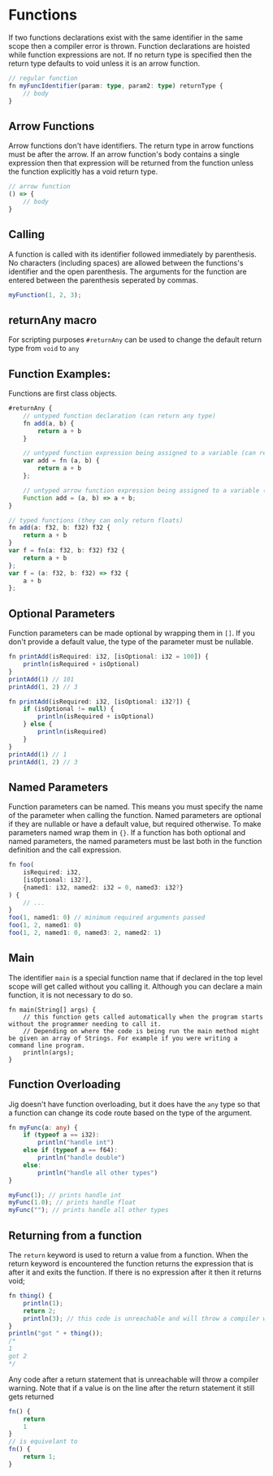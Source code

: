 # Functions
If two functions declarations exist with the same identifier in the same scope then a compiler error is thrown. Function declarations are hoisted while function expressions are not. If no return type is specified then the return type defaults to void unless it is an arrow function.
```ts
// regular function
fn myFuncIdentifier(param: type, param2: type) returnType {
    // body
}
```

## Arrow Functions
Arrow functions don't have identifiers. The return type in arrow functions must be after the arrow. If an arrow function's body contains a single expression then that expression will be returned from the function unless the function explicitly has a void return type.
```ts
// arrow function
() => {
    // body
}
```

## Calling
A function is called with its identifier followed immediately by parenthesis. No characters (including spaces) are allowed between the functions's identifier and the open parenthesis. The arguments for the function are entered between the parenthesis seperated by commas.
```ts
myFunction(1, 2, 3);
```

## returnAny macro
For scripting purposes `#returnAny` can be used to change the default return type from `void` to `any`

## Function Examples:
Functions are first class objects.
```ts
#returnAny {
    // untyped function declaration (can return any type)
    fn add(a, b) {
        return a + b
    }

    // untyped function expression being assigned to a variable (can return any type)
    var add = fn (a, b) {
        return a + b
    };

    // untyped arrow function expression being assigned to a variable (can return any type)
    Function add = (a, b) => a + b;
}

// typed functions (they can only return floats)
fn add(a: f32, b: f32) f32 {
    return a + b
}
var f = fn(a: f32, b: f32) f32 {
    return a + b
};
var f = (a: f32, b: f32) => f32 {
    a + b
};
```

## Optional Parameters
Function parameters can be made optional by wrapping them in `[]`. If you don't provide a default value, the type of the parameter must be nullable.
```ts
fn printAdd(isRequired: i32, [isOptional: i32 = 100]) {
    println(isRequired + isOptional)
}
printAdd(1) // 101
printAdd(1, 2) // 3
```

```ts
fn printAdd(isRequired: i32, [isOptional: i32?]) {
    if (isOptional != null) {
        println(isRequired + isOptional)
    } else {
        println(isRequired)
    }
}
printAdd(1) // 1
printAdd(1, 2) // 3
```

## Named Parameters
Function parameters can be named. This means you must specify the name of the parameter when calling the function. Named parameters are optional if they are nullable or have a default value, but required otherwise. To make parameters named wrap them in `{}`. If a function has both optional and named parameters, the named parameters must be last both in the function definition and the call expression.
```ts
fn foo(
    isRequired: i32,
    [isOptional: i32?],
    {named1: i32, named2: i32 = 0, named3: i32?}
) {
    // ...
}
foo(1, named1: 0) // minimum required arguments passed
foo(1, 2, named1: 0)
foo(1, 2, named1: 0, named3: 2, named2: 1)
```

## Main
The identifier `main` is a special function name that if declared in the top level scope will get called without you calling it. Although you can declare a main function, it is not necessary to do so.
```
fn main(String[] args) {
    // this function gets called automatically when the program starts without the programmer needing to call it.
    // Depending on where the code is being run the main method might be given an array of Strings. For example if you were writing a command line program.
    println(args);
}
```

## Function Overloading
Jig doesn't have function overloading, but it does have the `any` type so that a function can change its code route based on the type of the argument.
```ts
fn myFunc(a: any) {
    if (typeof a == i32):
        println("handle int")
    else if (typeof a == f64):
        println("handle double")
    else:
        println("handle all other types")
}

myFunc(1); // prints handle int
myFunc(1.0); // prints handle float
myFunc(""); // prints handle all other types
```

## Returning from a function
The `return` keyword is used to return a value from a function. When the return keyword is encountered the function returns the expression that is after it and exits the function. If there is no expression after it then it returns void;
```ts
fn thing() {
	println(1);
	return 2;
	println(3); // this code is unreachable and will throw a compiler warning
}
println("got " + thing());
/*
1
got 2
*/
```
Any code after a return statement that is unreachable will throw a compiler warning. Note that if a value is on the line after the return statement it still gets returned
```ts
fn() {
	return
	1
}
// is equivelant to
fn() {
	return 1;
}
```